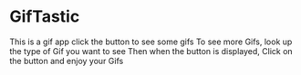 # GifTastic
This is a gif app
click the button to see some gifs
To see more Gifs, look up the type of Gif you want to see
Then when the button is displayed, Click on the button and enjoy your Gifs
